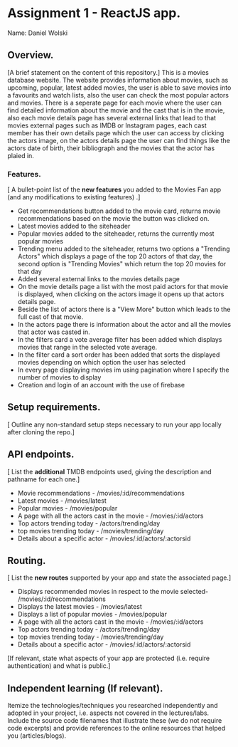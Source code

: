 # Assignment 1 - ReactJS app.

Name: Daniel Wolski

## Overview.

[A brief statement on the content of this repository.]
This is a movies database website. The website provides information about movies, such as upcoming, popular, latest added movies, the user is able to save movies into a favourits and watch lists, also the user can check the most popular actors and movies. There is a seperate page for each movie where the user can find detailed information about the movie and the cast that is in the movie, also each movie details page has several external links that lead to that movies external pages such as IMDB or Instagram pages, each cast member has their own details page which the user can access by clicking the actors image, on the actors details page the user can find things like the actors date of birth, their bibliograph and the movies that the actor has plaied in. 

### Features.
[ A bullet-point list of the __new features__ you added to the Movies Fan app (and any modifications to existing features) .]
 
+ Get recommendations button added to the movie card, returns movie recommendations based on the movie the    button was clicked on.
+ Latest movies added to the siteheader
+ Popular movies added to the siteheader, returns the currently most popular movies
+ Trending menu added to the siteheader, returns two options a "Trending Actors" which displays a page of the top 20 actors of that day, the second option is "Trending Movies" which return the top 20 movies for that day 
+ Added several external links to the movies details page
+ On the movie details page a list with the most paid actors for that movie is displayed, when clicking on the actors image it opens up that actors details page.
+ Beside the list of actors there is a "View More" button which leads to the full cast of that movie.
+ In the actors page there is information about the actor and all the movies that actor was casted in.
+ In the filters card a vote average filter has been added which displays movies that range in the selected vote average.
+ In the filter card a sort order has been added that sorts the displayed movies depending on which option the user has selected
+ In every page displaying movies im using pagination where I specify the number of movies to display
+ Creation and login of an account with the use of firebase

## Setup requirements.

[ Outline any non-standard setup steps necessary to run your app locally after cloning the repo.]

## API endpoints.

[ List the __additional__ TMDB endpoints used, giving the description and pathname for each one.] 


+ Movie recommendations - /movies/:id/recommendations
+ Latest movies - /movies/latest
+ Popular movies - /movies/popular
+ A page with all the actors cast in the movie - /movies/:id/actors
+ Top actors trending today - /actors/trending/day
+ top movies trending today - /movies/trending/day
+ Details about a specific actor - /movies/:id/actors/:actorsid


## Routing.

[ List the __new routes__ supported by your app and state the associated page.]

+ Displays recommended movies in respect to the movie selected- /movies/:id/recommendations 
+ Displays the latest movies - /movies/latest 
+ Displays a list of popular movies - /movies/popular
+ A page with all the actors cast in the movie - /movies/:id/actors
+ Top actors trending today - /actors/trending/day
+ top movies trending today - /movies/trending/day
+ Details about a specific actor - /movies/:id/actors/:actorsid

[If relevant, state what aspects of your app are protected (i.e. require authentication) and what is public.]

## Independent learning (If relevant).

Itemize the technologies/techniques you researched independently and adopted in your project, 
i.e. aspects not covered in the lectures/labs. Include the source code filenames that illustrate these 
(we do not require code excerpts) and provide references to the online resources that helped you (articles/blogs).